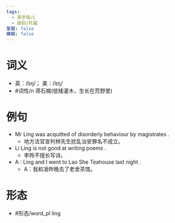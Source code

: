 ```yaml
---
tags:
  - 首字母/L
  - 级别/托福
掌握: false
模糊: false
---
```

# 词义
- 英：/lɪŋ/； 美：/lɪŋ/
- #词性/n  帚石楠(低矮灌木，生长在荒野里)
# 例句
- Mr Ling was acquitted of disorderly behaviour by magistrates .
	- 地方法官宣判林先生扰乱治安罪名不成立。
- Li Ling is not good at writing poems .
	- 李玲不擅长写诗。
- A : Ling and I went to Lao She Teahouse last night .
	- A：我和凌昨晚去了老舍茶馆。
# 形态
- #形态/word_pl ling
